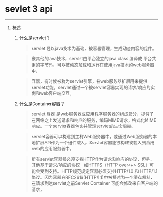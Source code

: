 # sevlet 3 api #

----------
1. 概述
	1. 什么是servlet？
	
		> servlet 是以java技术为基础，被容器管理，生成动态内容的组件。
		
		> 像其他的java技术，servlet由平台独立的java class 编译成 平台共用的字节码，可以被动态加载和运行在使用java技术的web服务器中。
		
		> 容器，有时候被称为servlet引擎，被web服务器扩展用来提供servlet功能。servlet通过一个被servlet容器实现的请求/响应的实例和web客户端交互。
		
	2. 什么是Container容器？
		
		> servlet 容器 是web服务器或应用程序服务器的组成部分，提供了在网络之上发送请求和响应的服务，编码MIME请求，格式化MIME响应。一个servlet容器包含并管理servlet的生命周期。
		
		> servlet容器可以构建到主机Web服务器中，或通过Web服务器的本地扩展API作为一个组件载入。Servlet容器能被构建或载入到启用web的应用服务器中。
		
		> 所有servlet容器都必须支持HTTP作为请求和响应的协议，但是，其他基于请求/响应的协议，如HTTPS（HTTP over<+> SSL）可能会受到支持。HTTP规范规定容器必须支持HTTP/1.0 和 HTTP/1.1协议。因为容器在RFC2616(HTTP/1.1)中被描述为一个缓存机制，在请求到达servlet之前Servlet Container 可能会修改来自客户端的请求，
  